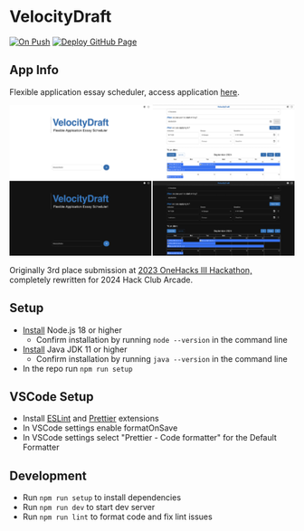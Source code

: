 # VelocityDraft

[![On Push](https://github.com/shuklabhay/velocity-draft/actions/workflows/push.yml/badge.svg)](https://github.com/shuklabhay/velocity-draft/actions/workflows/push.yml/badge.svg)
[![Deploy GitHub Page](https://github.com/shuklabhay/velocity-draft/actions/workflows/deploy-gh-page.yml/badge.svg)](https://github.com/shuklabhay/velocity-draft/actions/workflows/deploy-gh-page.yml/badge.svg)

## App Info

Flexible application essay scheduler, access application [here](shuklabhay.github.io/velocity-draft/).

![Application Interfaces](public/app-interfaces.png)

Originally 3rd place submission at [2023 OneHacks III Hackathon,](https://devpost.com/software/velocitydraft) completely rewritten for 2024 Hack Club Arcade.
## Setup

- [Install](https://nodejs.org/en/download) Node.js 18 or higher
  - Confirm installation by running `node --version` in the command line
- [Install](https://docs.oracle.com/en/java/javase/20/install/overview-jdk-installation.html) Java JDK 11 or higher
  - Confirm installation by running `java --version` in the command line
- In the repo run `npm run setup`

## VSCode Setup

- Install [ESLint](https://marketplace.visualstudio.com/items?itemName=dbaeumer.vscode-eslint) and [Prettier](https://marketplace.visualstudio.com/items?itemName=esbenp.prettier-vscode) extensions
- In VSCode settings enable formatOnSave
- In VSCode settings select "Prettier - Code formatter" for the Default Formatter

## Development

- Run `npm run setup` to install dependencies
- Run `npm run dev` to start dev server
- Run `npm run lint` to format code and fix lint issues

